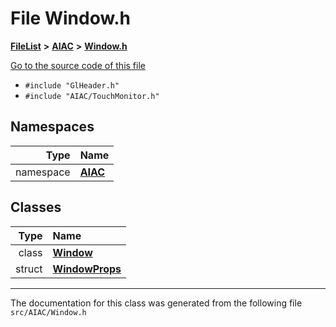 

# File Window.h



[**FileList**](files.md) **>** [**AIAC**](dir_21da83368f7816722f2b707a7b03c84f.md) **>** [**Window.h**](Window_8h.md)

[Go to the source code of this file](Window_8h_source.md)



* `#include "GlHeader.h"`
* `#include "AIAC/TouchMonitor.h"`













## Namespaces

| Type | Name |
| ---: | :--- |
| namespace | [**AIAC**](namespaceAIAC.md) <br> |


## Classes

| Type | Name |
| ---: | :--- |
| class | [**Window**](classAIAC_1_1Window.md) <br> |
| struct | [**WindowProps**](structAIAC_1_1WindowProps.md) <br> |



















































------------------------------
The documentation for this class was generated from the following file `src/AIAC/Window.h`

